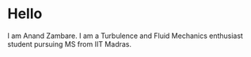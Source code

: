 # Hello
I am Anand Zambare. I am a Turbulence and Fluid Mechanics enthusiast student pursuing MS from IIT Madras. 
